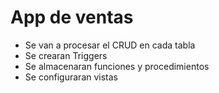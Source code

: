 # App de ventas
- Se van a procesar el CRUD en cada tabla
- Se crearan Triggers
- Se almacenaran funciones y procedimientos
- Se configuraran vistas